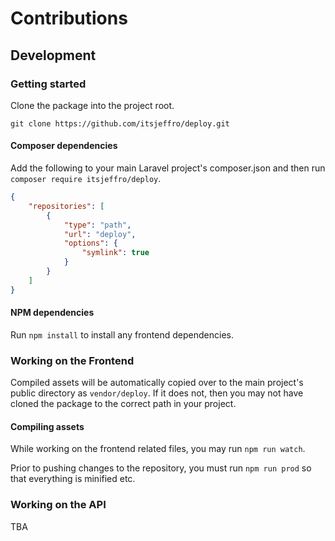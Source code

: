 # Contributions

## Development

### Getting started

Clone the package into the project root.

```
git clone https://github.com/itsjeffro/deploy.git
```

#### Composer dependencies

Add the following to your main Laravel project's composer.json and then run `composer require itsjeffro/deploy`.

```json
{
    "repositories": [ 
        {
            "type": "path",
            "url": "deploy",
            "options": {
                "symlink": true
            }
        } 
    ]
}
```

#### NPM dependencies

Run `npm install` to install any frontend dependencies.

### Working on the Frontend

Compiled assets will be automatically copied over to the main project's public directory as `vendor/deploy`. If it does not, then you may not have cloned the package to the correct path in your project.

#### Compiling assets

While working on the frontend related files, you may run `npm run watch`.

Prior to pushing changes to the repository, you must run `npm run prod` so that everything is minified etc.

### Working on the API

TBA
